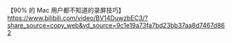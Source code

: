 【90% 的 Mac 用户都不知道的录屏技巧】 https://www.bilibili.com/video/BV14DuwzbEC3/?share_source=copy_web&vd_source=9c1e19a73fa7bd23bb37aa8d7467d862

